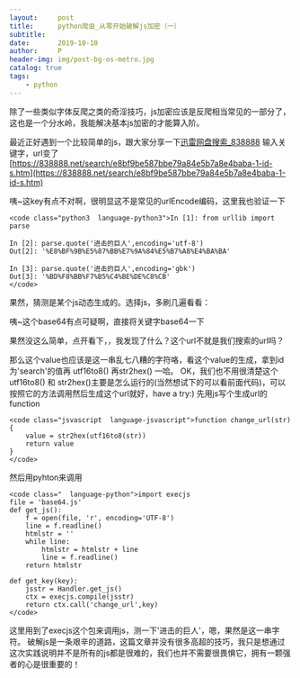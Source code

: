 ```yaml
---
layout:     post
title:      python爬虫_从零开始破解js加密（一）
subtitle:   
date:       2019-10-10
author:     P
header-img: img/post-bg-os-metro.jpg
catalog: true
tags:
    - python
---
```

> 
除了一些类似字体反爬之类的奇淫技巧，js加密应该是反爬相当常见的一部分了，这也是一个分水岭，我能解决基本js加密的才能算入阶。


最近正好遇到一个比较简单的js，跟大家分享一下[迅雷网盘搜索_838888](https://838888.net/)
输入关键字，url变了[https://838888.net/search/e8bf9be587bbe79a84e5b7a8e4baba-1-id-s.htm](https://838888.net/search/e8bf9be587bbe79a84e5b7a8e4baba-1-id-s.htm)


咦~这key有点不对啊，很明显这不是常见的urlEncode编码，这里我也验证一下

```
<code class="python3  language-python3">In [1]: from urllib import parse

In [2]: parse.quote('进击的巨人',encoding='utf-8')
Out[2]: '%E8%BF%9B%E5%87%BB%E7%9A%84%E5%B7%A8%E4%BA%BA'

In [3]: parse.quote('进击的巨人',encoding='gbk')
Out[3]: '%BD%F8%BB%F7%B5%C4%BE%DE%C8%CB'
</code>
```

果然，猜测是某个js动态生成的。选择js，多刷几遍看看：

咦~这个base64有点可疑啊，直接将关键字base64一下

果然没这么简单，点开看下，，我发现了什么？这个url不就是我们搜索的url吗？

那么这个value也应该是这一串乱七八糟的字符咯，看这个value的生成，拿到id为'search'的值再 utf16to8() 再str2hex() 一哈。
OK，我们也不用很清楚这个utf16to8() 和 str2hex()主要是怎么运行的(当然想试下的可以看前面代码)，可以按照它的方法调用然后生成这个url就好，have a try:)
先用js写个生成url的function

```
<code class="jsvascript  language-jsvascript">function change_url(str){
    value = str2hex(utf16to8(str))
    return value
}
</code>
```

然后用pyhton来调用

```
<code class="  language-python">import execjs
file = 'base64.js'
def get_js():
    f = open(file, 'r', encoding='UTF-8')
    line = f.readline()
    htmlstr = ''
    while line:
        htmlstr = htmlstr + line
        line = f.readline()
    return htmlstr

def get_key(key):
    jsstr = Handler.get_js()
    ctx = execjs.compile(jsstr)
    return ctx.call('change_url',key)
</code>
```

这里用到了execjs这个包来调用js，测一下'进击的巨人'，嗯，果然是这一串字符。
破解js是一条艰辛的道路，这篇文章并没有很多高超的技巧，我只是想通过这次实践说明并不是所有的js都是很难的，我们也并不需要很畏惧它，拥有一颗强者的心是很重要的！
